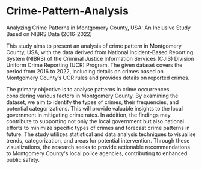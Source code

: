 # Crime-Pattern-Analysis
Analyzing Crime Patterns in Montgomery County, USA: An Inclusive Study Based on NIBRS Data (2016-2022)

This study aims to present an analysis of crime pattern in Montgomery County, USA, with the data derived from National Incident-Based Reporting System (NIBRS) of the Criminal Justice Information Services (CJIS) Division Uniform Crime Reporting (UCR) Program. The given dataset covers the period from 2016 to 2022, including details on crimes based on Montgomery County’s UCR rules and provides details on reported crimes.	

The primary objective is to analyse patterns in crime occurrences considering various factors in Montgomery County. By examining the dataset, we aim to identify the types of crimes, their frequencies, and potential categorizations. This will provide valuable insights to the local government in mitigating crime rates. In addition, the findings may contribute to supporting not only the local government but also national efforts to minimize specific types of crimes and forecast crime patterns in future.
The study utilizes statistical and data analysis techniques to visualise trends, categorization, and areas for potential intervention. Through these visualizations, the research seeks to provide actionable recommendations to Montgomery County's local police agencies, contributing to enhanced public safety.
